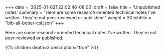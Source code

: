 +++
date = '2025-01-02T22:02:46-08:00'
draft = false
title = 'Unpublished notes'
summary = "Here are some research-oriented technical notes I've written. They're not peer-reviewed or published."
weight = 30
bibFile = "bib-all-better-csl.json"
+++
<!-- Must include "bib" in filename: https://labs.loupbrun.ca/hugo-cite/usage/ -->

Here are some research-oriented technical notes I've written. They're not peer-reviewed or published. 

{{% children depth=2 description="true" %}}
